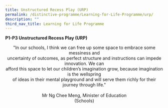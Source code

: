 ```yaml
---
title: Unstructured Recess Play (URP)
permalink: /distinctive-programme/Learning-for-Life-Programme/urp/
description: ""
third_nav_title: Learning for Life Programme
---
```

**P1-P3 Unstructured Recess Play (URP)** 

  

<center>"In our schools, I think we can free up some space to embrace some messiness and<br>uncertainty of outcomes, as perfect structure and instructions can impede innovation. We can<br>afford this space to let our children’s imagination grow, because imagination is the wellspring<br>of ideas in their mental playground and will serve them richly for their journey through life."<br><br>Mr Ng Chee Meng, Minister of Education<br>(Schools)</center>